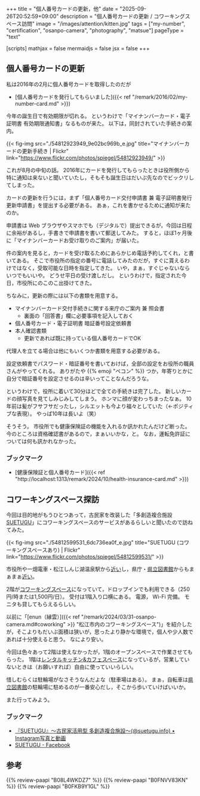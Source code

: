 +++
title = "個人番号カードの更新，他"
date =  "2025-09-26T20:52:59+09:00"
description = "個人番号カードの更新 / コワーキングスペース訪問"
image = "/images/attention/kitten.jpg"
tags = ["my-number", "certification", "osanpo-camera", "photography", "matsue"]
pageType = "text"

[scripts]
  mathjax = false
  mermaidjs = false
  jsx = false
+++

## 個人番号カードの更新

私は2016年の2月に個人番号カードを取得したのだが

- [個人番号カードを発行してもらいました]({{< ref "/remark/2016/02/my-number-card.md" >}})

今年の誕生日で有効期限が切れる。
というわけで「マイナンバーカード・電子証明書 有効期限通知書」なるものが来た。
以下は，同封されていた手続きの案内。

{{< fig-img src="./54812923949_9e02bc969b_e.jpg" title="マイナンバーカードの更新手続き | Flickr" link="https://www.flickr.com/photos/spiegel/54812923949/" >}}

これが8月の中旬の話。
2016年にカードを発行してもらったときは役所側から特に通知は来ないと聞いていたし，そもそも誕生日はだいぶ先なのでビックリしてしまった。


カードの更新を行うには，まず「個人番号カード交付申請書 兼 電子証明書発行 更新申請書」を提出する必要がある。
あぁ，これを書かせるために通知が来たのか。

申請書は Web ブラウザやスマホでも（デジタルで）提出できるが，今回は日程に余裕があるし，手書きで申請書を書いて郵送してみた。
すると，ほぼ1ヶ月後に「マイナンバーカードお受け取りのご案内」が届いた。

件の案内を見ると，カードを受け取るためにあらかじめ電話予約してくれ，と書いてある。
そこで市役所の指定の番号に電話してみたのだが，すぐに貰えるわけではなく，受取可能な日時を指定してきた。
いや，まぁ，すぐじゃないならいつでもいいや。
どうせ平日の受け渡しだし。
というわけで，指定された今日，市役所にのこのこ出掛けてきた。

ちなみに，更新の際には以下の書類を用意する。

- マイナンバーカード交付手続きに関する来庁のご案内 兼 照会書
  - 裏面の「回答書」欄に必要事項を記入しておく
- 個人番号カード・電子証明書 暗証番号設定依頼書
- 本人確認書類
  - 更新であれば既に持っている個人番号カードでOK

代理人を立てる場合は他にもいくつか書類を用意する必要がある。

設定依頼書でパスワード・暗証番号を書いておけば，全部の設定をお役所の職員さんがやってくれる。
ありがたや {{% emoji "ペコン" %}} つか，年寄りとかに自分で暗証番号を設定させるのは辛いってことなんだろうな。

というわけで，役所に着いて30分ほどで全ての手続きは完了した。
新しいカードの顔写真を見てしみじみしてしまう。
ホンマに顔が変わっちまったなぁ。
10年前は髪がフサフサだったし，シルエットも今より福々としていた（←ポジティブな表現）。
やっぱ10年は長いよ（笑）

そうそう。
市役所でも健康保険証の機能を入れるか訊かれたんだけど断った。
今のところは資格確認書があるので，まぁいいかな，と。
なお，運転免許証については何も訊かれなかった。

### ブックマーク

- [健康保険証と個人番号カード]({{< ref "http://localhost:1313/remark/2024/10/health-insurance-card.md" >}})

## コワーキングスペース探訪

今回は目的地がもうひとつあって，古民家を改装した「多創造複合施設 [SUETUGU]」にコワーキングスペースのサービスがあるらしいと聞いたので訪ねてみた。

{{< fig-img src="./54812599531_6dc736ea0f_e.jpg" title="SUETUGU (コワーキングスペースあり) | Flickr" link="https://www.flickr.com/photos/spiegel/54812599531/" >}}

市役所や一畑電車・松江しんじ湖温泉駅から[近い](https://maps.app.goo.gl/LWzpPa7MYg2Xrfxw9)し，県庁・[県立図書館][島根県立図書館]からもまぁまぁ[近い](https://maps.app.goo.gl/LWzpPa7MYg2Xrfxw9)。

2階が[コワーキングスペース](https://suetugu.localinfo.jp/posts/7858296?categoryIds=2789967 "シェアオフィス / コワーキング | SUETUGU")になっていて，ドロップインでも利用できる（250円/時または1,500円/日）。
受付は1階入り口横にある。
電源， Wi-Fi 完備。
モニタも貸してもらえるらしい。

以前に「[enun（縁雲）]({{< ref "/remark/2024/03/31-osanpo-camera.md#coworking" >}} "松江市内のコワーキングスペース")」を紹介したが，そこよりもだいぶ面積は狭いが，思ったより静かな環境で，個人や少人数であれば十分使えると思う。
なにより安い。

今回は色々あって2階は使えなかったが，1階のオープンスペースで作業させてもらった。
1階は[レンタルキッチン&カフェスペース](https://suetugu.localinfo.jp/posts/7858310?categoryIds=2789967 "チャレンジカフェ | SUETUGU")になっているが，営業していないときは（お願いすれば）自由に使っていいらしい。

惜しむらくは駐輪場がなさそうなんだよな（駐車場はある）。
まぁ，自転車は[県立図書館][島根県立図書館]の駐輪場に駐めるのが一番安心だし，そこから歩いていけばいいか。

また行ってみよう。

### ブックマーク

- [『SUETUGU』〜古民家活用型 多創造複合施設〜(@suetugu.info) • Instagram写真と動画](https://www.instagram.com/suetugu.info/)
- [SUETUGU - Facebook](https://www.facebook.com/suetugu.info/)

[SUETUGU]: https://suetugu.localinfo.jp/ "SUETUGU"
[島根県立図書館]: https://www.library.pref.shimane.lg.jp/ "島根県立図書館"

## 参考

{{% review-paapi "B08L4WKDZ7" %}} <!-- PowerShot ZOOM -->
{{% review-paapi "B0FNVV83KN" %}} <!-- アワータイムイエロー Hour Time Yellow ReGLOSS -->
{{% review-paapi "B0FKB9Y1GL" %}} <!-- 落噺 おとしばなし 儒烏風亭らでん -->
